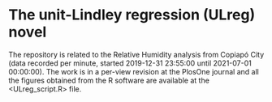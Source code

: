 # The unit-Lindley regression (ULreg) novel

The repository is related to the Relative Humidity analysis from Copiapó City (data recorded per minute, started 2019-12-31 23:55:00 until 2021-07-01 00:00:00). The work is in a per-view revision at the PlosOne journal and all the figures obtained from the R software are available at the <ULreg_script.R> file.
